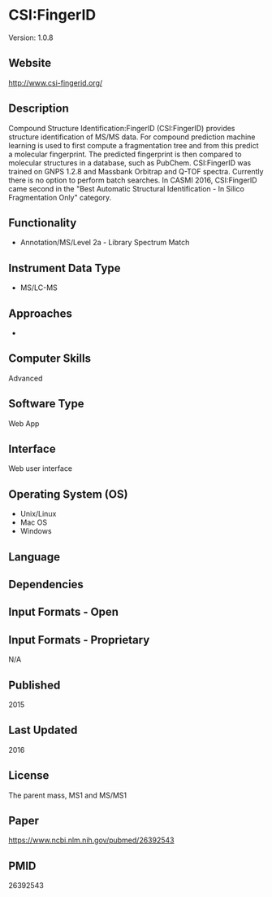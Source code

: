 # CSI:FingerID
Version: 1.0.8

## Website
http://www.csi-fingerid.org/

## Description	
Compound Structure Identification:FingerID (CSI:FingerID) provides structure identification of MS/MS data. For compound prediction machine learning is used to first compute a fragmentation tree and from this predict a molecular fingerprint. The predicted fingerprint is then compared to molecular structures in a database, such as PubChem. CSI:FingerID was trained on GNPS 1.2.8 and Massbank Orbitrap and Q-TOF spectra. Currently there is no option to perform batch searches. In CASMI 2016, CSI:FingerID came second in the "Best Automatic Structural Identification - In Silico Fragmentation Only" category. 

## Functionality	
- Annotation/MS/Level 2a - Library Spectrum Match

## Instrument Data Type	
- MS/LC-MS

## Approaches	
-

## Computer Skills	
Advanced

## Software Type	
Web App

## Interface	
Web user interface

## Operating System (OS)	
- Unix/Linux
- Mac OS
- Windows

## Language	

## Dependencies 	

## Input Formats - Open	


## Input Formats - Proprietary	
N/A

## Published	
2015

## Last Updated	
2016

## License	
The parent mass, MS1 and MS/MS1

## Paper	
https://www.ncbi.nlm.nih.gov/pubmed/26392543

## PMID
26392543
